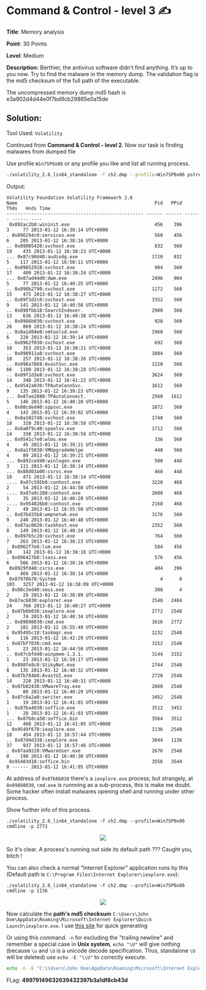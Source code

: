# Command & Control - level 3 ✍

**Title**: Memory analysis

**Point**: 30 Points

**Level**: Medium

**Description:** Berthier, the antivirus software didn’t find anything. It’s up to you now. Try to find the malware in the memory dump. The validation flag is the md5 checksum of the full path of the executable.

The uncompressed memory dump md5 hash is e3a902d4d44e0f7bd9cb29865e0a15de

## Solution:

Tool Used: `Volatility`

Continued from **Command & Control - level 2**. Now our task is finding malwares from dumped file


Use profile `Win7SP0x86` or any profile you like and list all running process. 

```bash
./volatility_2.6_lin64_standalone -f ch2.dmp --profile=Win7SP0x86 pstree 
```

Output:
```
Volatility Foundation Volatility Framework 2.6
Name                                                  Pid   PPid   Thds   Hnds Time
-------------------------------------------------- ------ ------ ------ ------ ----
 0x892ac2b8:wininit.exe                               456    396      3     77 2013-01-12 16:38:14 UTC+0000
. 0x896294c0:services.exe                             560    456      6    205 2013-01-12 16:38:16 UTC+0000
.. 0x89805420:svchost.exe                             832    560     19    435 2013-01-12 16:38:23 UTC+0000
... 0x87c90d40:audiodg.exe                           1720    832      5    117 2013-01-12 16:58:11 UTC+0000
.. 0x89852918:svchost.exe                             904    560     17    409 2013-01-12 16:38:24 UTC+0000
... 0x87ad44d0:dwm.exe                               2496    904      5     77 2013-01-12 16:40:25 UTC+0000
.. 0x898b2790:svchost.exe                            1172    560     15    475 2013-01-12 16:38:27 UTC+0000
.. 0x89f3d2c0:svchost.exe                            3352    560      9    141 2013-01-12 16:40:58 UTC+0000
.. 0x898fbb18:SearchIndexer.                         2900    560     13    636 2013-01-12 16:40:38 UTC+0000
.. 0x8986b030:svchost.exe                             928    560     26    869 2013-01-12 16:38:24 UTC+0000
.. 0x8a1d84e0:vmtoolsd.exe                           1968    560      6    220 2013-01-12 16:39:14 UTC+0000
.. 0x8962f030:svchost.exe                             692    560     10    353 2013-01-12 16:38:21 UTC+0000
.. 0x898911a8:svchost.exe                            1084    560     10    257 2013-01-12 16:38:26 UTC+0000
.. 0x898a7868:AvastSvc.exe                           1220    560     66   1180 2013-01-12 16:38:28 UTC+0000
.. 0x89f1d3e8:svchost.exe                            3624    560     14    348 2013-01-12 16:41:22 UTC+0000
.. 0x9542a030:TPAutoConnSvc.                         1612    560      9    135 2013-01-12 16:39:23 UTC+0000
... 0x87ae2880:TPAutoConnect.                        2568   1612      5    146 2013-01-12 16:40:28 UTC+0000
.. 0x88cded40:sppsvc.exe                             1872    560      4    143 2013-01-12 16:39:02 UTC+0000
.. 0x8a102748:svchost.exe                            1748    560     18    310 2013-01-12 16:38:58 UTC+0000
.. 0x8a0f9c40:spoolsv.exe                            1712    560     14    338 2013-01-12 16:38:58 UTC+0000
.. 0x9541c7e0:wlms.exe                                336    560      4     45 2013-01-12 16:39:21 UTC+0000
.. 0x8a1f5030:VMUpgradeHelpe                          448    560      4     89 2013-01-12 16:39:21 UTC+0000
... 0x892ced40:winlogon.exe                           500    448      3    111 2013-01-12 16:38:14 UTC+0000
... 0x88d03a00:csrss.exe                              468    448     10    471 2013-01-12 16:38:14 UTC+0000
.... 0x87c595b0:conhost.exe                          3228    468      2     54 2013-01-12 16:44:50 UTC+0000
.... 0x87a9c288:conhost.exe                          2600    468      1     35 2013-01-12 16:40:28 UTC+0000
.... 0x954826b0:conhost.exe                          2168    468      2     49 2013-01-12 16:55:50 UTC+0000
.. 0x87bd35b8:wmpnetwk.exe                           3176    560      9    240 2013-01-12 16:40:48 UTC+0000
.. 0x87ac0620:taskhost.exe                           2352    560      8    149 2013-01-12 16:40:24 UTC+0000
.. 0x897b5c20:svchost.exe                             764    560      7    263 2013-01-12 16:38:23 UTC+0000
. 0x8962f7e8:lsm.exe                                  584    456     10    142 2013-01-12 16:38:16 UTC+0000
. 0x896427b8:lsass.exe                                576    456      6    566 2013-01-12 16:38:16 UTC+0000
 0x8929fd40:csrss.exe                                 404    396      9    469 2013-01-12 16:38:14 UTC+0000
 0x87978b78:System                                      4      0    103   3257 2013-01-12 16:38:09 UTC+0000
. 0x88c3ed40:smss.exe                                 308      4      2     29 2013-01-12 16:38:09 UTC+0000
 0x87ac6030:explorer.exe                             2548   2484     24    766 2013-01-12 16:40:27 UTC+0000
. 0x87b6b030:iexplore.exe                            2772   2548      2     74 2013-01-12 16:40:34 UTC+0000
.. 0x89898030:cmd.exe                                1616   2772      2    101 2013-01-12 16:55:49 UTC+0000
. 0x95495c18:taskmgr.exe                             1232   2548      6    116 2013-01-12 16:42:29 UTC+0000
. 0x87bf7030:cmd.exe                                 3152   2548      1     23 2013-01-12 16:44:50 UTC+0000
.. 0x87cbfd40:winpmem-1.3.1.                         3144   3152      1     23 2013-01-12 16:59:17 UTC+0000
. 0x898fe8c0:StikyNot.exe                            2744   2548      8    135 2013-01-12 16:40:32 UTC+0000
. 0x87b784b0:AvastUI.exe                             2720   2548     14    220 2013-01-12 16:40:31 UTC+0000
. 0x87b82438:VMwareTray.exe                          2660   2548      5     80 2013-01-12 16:40:29 UTC+0000
. 0x87c6a2a0:swriter.exe                             3452   2548      1     19 2013-01-12 16:41:01 UTC+0000
.. 0x87ba4030:soffice.exe                            3512   3452      1     28 2013-01-12 16:41:03 UTC+0000
... 0x87b8ca58:soffice.bin                           3564   3512     12    400 2013-01-12 16:41:05 UTC+0000
. 0x9549f678:iexplore.exe                            1136   2548     18    454 2013-01-12 16:57:44 UTC+0000
.. 0x87d4d338:iexplore.exe                           3044   1136     37    937 2013-01-12 16:57:46 UTC+0000
. 0x87aa9220:VMwareUser.exe                          2676   2548      8    190 2013-01-12 16:40:30 UTC+0000
 0x95483d18:soffice.bin                              3556   3544      0 ------ 2013-01-12 16:41:05 UTC+0000
```

At address of `0x87b6b030` there's a `iexplore.exe` process; but strangely, at `0x89898030`, `cmd.exe` is runnning as a sub-process, this is make me doubt. Some hacker often install malwares opening shell and running under other process.

Show further info of this process. 

```
./volatility_2.6_lin64_standalone -f ch2.dmp --profile=Win7SP0x86 cmdline -p 2772
```

<p align="center"> <img src="https://user-images.githubusercontent.com/48288606/160653647-ef08b658-4494-4a8a-a4ad-bf14096eeafa.png"></p>

So it's clear. A process's running out side its default path ??? Caught you, bitch !

You can also check a normal "Internet Explorer" application runs by this (Default path is `C:\Program Files\Internet Explorer\iexplore.exe`):

```
./volatility_2.6_lin64_standalone -f ch2.dmp --profile=Win7SP0x86 cmdline -p 1136
```

<p align="center"> <img src="https://user-images.githubusercontent.com/48288606/160654348-af922ccb-b9ed-47a1-a3cb-027cdddf6d7c.png"></p>

Now calculate the **path's md5 checksum** `C:\Users\John Doe\AppData\Roaming\Microsoft\Internet Explorer\Quick Launch\iexplore.exe`. I use [this site](https://www.md5hashgenerator.com/) for quick generating

Or using this command. `-n` for excluding the "trailing newline" and remember a special case in **Unix system**, `echo "\U"` will give nothing (because `\u` and `\U` is a unicode decode specification. Thus, standalone `\U` will be deleted) use `echo -E "\\U"` to correctly execute. 

```bash
echo -n -E "C:\\Users\John Doe\AppData\Roaming\Microsoft\Internet Explorer\Quick Launch\iexplore.exe" | md5sum
```

FLag: **49979149632639432397b3a1df8cb43d**
